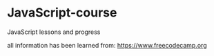 # JavaScript-course
JavaScript lessons and progress

all information has been learned from:
https://www.freecodecamp.org
